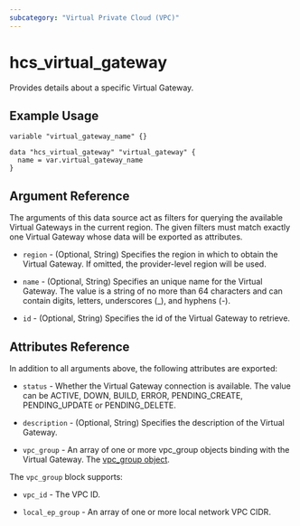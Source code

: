 ```yaml
---
subcategory: "Virtual Private Cloud (VPC)"
---
```


# hcs_virtual_gateway

Provides details about a specific Virtual Gateway.

## Example Usage

```hcl
variable "virtual_gateway_name" {}

data "hcs_virtual_gateway" "virtual_gateway" {
  name = var.virtual_gateway_name
}
```

## Argument Reference

The arguments of this data source act as filters for querying the available Virtual Gateways in the current region.
The given filters must match exactly one Virtual Gateway whose data will be exported as attributes.

* `region` - (Optional, String) Specifies the region in which to obtain the Virtual Gateway. If omitted,
  the provider-level region will be used.

* `name` - (Optional, String) Specifies an unique name for the Virtual Gateway. The value is a string of no more than
  64 characters and can contain digits, letters, underscores (_), and hyphens (-).

* `id` - (Optional, String) Specifies the id of the Virtual Gateway to retrieve.

## Attributes Reference

In addition to all arguments above, the following attributes are exported:

* `status` - Whether the Virtual Gateway connection is available. The value can be ACTIVE, DOWN, BUILD, ERROR,
  PENDING_CREATE, PENDING_UPDATE or PENDING_DELETE.

* `description` - (Optional, String) Specifies the description of the Virtual Gateway.

* `vpc_group` - An array of one or more vpc_group objects binding with the Virtual Gateway.
  The [vpc_group object](#vpc_group_object).

<a name="vpc_group_object"></a>
The `vpc_group` block supports:

* `vpc_id` - The VPC ID.

* `local_ep_group` - An array of one or more local network VPC CIDR.
